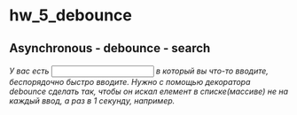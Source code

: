 # hw_5_debounce

## Asynchronous - debounce - search

###### У вас есть <input/> в который вы что-то вводите, беспорядочно быстро вводите. Нужно с помощью декоратора debounce сделать так, чтобы он искал елемент в списке(массиве) не на каждый ввод, а раз в 1 секунду, например.
